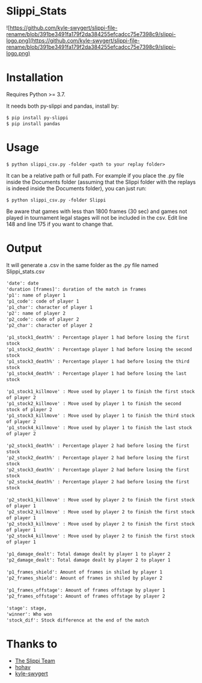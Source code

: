 # Slippi_Stats
![https://github.com/kyle-swygert/slippi-file-rename/blob/391be3491fa179f2da384255efcadcc75e7398c9/slippi-logo.png](https://github.com/kyle-swygert/slippi-file-rename/blob/391be3491fa179f2da384255efcadcc75e7398c9/slippi-logo.png)

# Installation
Requires Python >= 3.7. 

It needs both py-slippi and pandas, install by:

```
$ pip install py-slippi
$ pip install pandas
```


# Usage

```
$ python slippi_csv.py -folder <path to your replay folder>
```

It can be a relative path or full path. For example if you place the .py file inside the Documents folder (assuming that the Slippi folder with the replays is indeed inside the Documents folder), you can just run:

```
$ python slippi_csv.py -folder Slippi
```

Be aware that games with less than 1800 frames (30 sec) and games not played in tournament legal stages will not be included in the csv. Edit line 148 and line 175 if you want to change that.




# Output

It will generate a .csv in the same folder as the .py file named Slippi_stats.csv

```
'date': date  
'duration [frames]': duration of the match in frames
'p1': name of player 1
'p1_code': code of player 1
'p1_char': character of player 1
'p2': name of player 2
'p2_code': code of player 2
'p2_char': character of player 2

'p1_stock1_death%' : Percentage player 1 had before losing the first stock
'p1_stock2_death%' : Percentage player 1 had before losing the second stock
'p1_stock3_death%' : Percentage player 1 had before losing the third stock
'p1_stock4_death%' : Percentage player 1 had before losing the last stock

'p1_stock1_killmove' : Move used by player 1 to finish the first stock of player 2
'p1_stock2_killmove' : Move used by player 1 to finish the second stock of player 2
'p1_stock3_killmove' : Move used by player 1 to finish the third stock of player 2
'p1_stock4_killmove' : Move used by player 1 to finish the last stock of player 2

'p2_stock1_death%' : Percentage player 2 had before losing the first stock
'p2_stock2_death%' : Percentage player 2 had before losing the first stock
'p2_stock3_death%' : Percentage player 2 had before losing the first stock
'p2_stock4_death%' : Percentage player 2 had before losing the first stock

'p2_stock1_killmove' : Move used by player 2 to finish the first stock of player 1
'p2_stock2_killmove' : Move used by player 2 to finish the first stock of player 1
'p2_stock3_killmove' : Move used by player 2 to finish the first stock of player 1
'p2_stock4_killmove' : Move used by player 2 to finish the first stock of player 1

'p1_damage_dealt': Total damage dealt by player 1 to player 2
'p2_damage_dealt': Total damage dealt by player 2 to player 1

'p1_frames_shield': Amount of frames in shiled by player 1
'p2_frames_shield': Amount of frames in shiled by player 2

'p1_frames_offstage': Amount of frames offstage by player 1
'p2_frames_offstage': Amount of frames offstage by player 2

'stage': stage,
'winner': Who won
'stock_dif': Stock difference at the end of the match
```



# Thanks to


- [The Slippi Team](https://slippi.gg/)
- [hohav](https://github.com/hohav/py-slippi)
- [kyle-swygert](https://github.com/kyle-swygert/slippi-file-rename)
